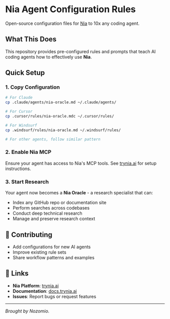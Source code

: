 # Nia Agent Configuration Rules

Open-source configuration files for [Nia](https://trynia.ai) to 10x any coding agent.

## What This Does

This repository provides pre-configured rules and prompts that teach AI coding agents how to effectively use **Nia**.

## Quick Setup

### 1. Copy Configuration
```bash
# For Claude
cp .claude/agents/nia-oracle.md ~/.claude/agents/

# For Cursor  
cp .cursor/rules/nia-oracle.mdc ~/.cursor/rules/

# For Windsurf
cp .windsurf/rules/nia-oracle.md ~/.windsurf/rules/

# For other agents, follow similar pattern
```

### 2. Enable Nia MCP
Ensure your agent has access to Nia's MCP tools. See [trynia.ai](https://trynia.ai) for setup instructions.

### 3. Start Research
Your agent now becomes a **Nia Oracle** - a research specialist that can:
- Index any GitHub repo or documentation site
- Perform searches across codebases
- Conduct deep technical research
- Manage and preserve research context

## 🤝 Contributing

- Add configurations for new AI agents
- Improve existing rule sets
- Share workflow patterns and examples

## 🔗 Links

- **Nia Platform**: [trynia.ai](https://trynia.ai)
- **Documentation**: [docs.trynia.ai](https://docs.trynia.ai)
- **Issues**: Report bugs or request features

---

*Brought by Nozomio.*
